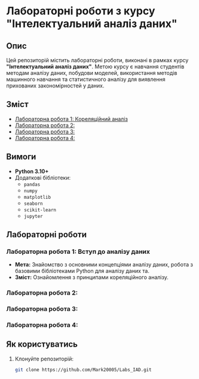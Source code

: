 # Лабораторні роботи з курсу "Інтелектуальний аналіз даних"

## Опис
Цей репозиторій містить лабораторні роботи, виконані в рамках курсу **"Інтелектуальний аналіз даних"**. Метою курсу є навчання студентів методам аналізу даних, побудови моделей, використання методів машинного навчання та статистичного аналізу для виявлення прихованих закономірностей у даних.

## Зміст
- [Лабораторна робота 1: Кореляційний аналіз](#лаб1)
- [Лабораторна робота 2: ](#лаб2)
- [Лабораторна робота 3: ](#лаб3)
- [Лабораторна робота 4: ](#лаб4)

## Вимоги
- **Python 3.10+**
- Додаткові бібліотеки:
  - `pandas`
  - `numpy`
  - `matplotlib`
  - `seaborn`
  - `scikit-learn`
  - `jupyter`

## Лабораторні роботи

### Лабораторна робота 1: Вступ до аналізу даних <a name="лаб1"></a>
- **Мета:** Знайомство з основними концепціями аналізу даних, робота з базовими бібліотеками Python для аналізу даних та.
- **Зміст:** Ознайомлення з принципами кореляційного аналізу.

### Лабораторна робота 2: <a name="лаб2"></a>


### Лабораторна робота 3: <a name="лаб3"></a>


### Лабораторна робота 4: <a name="лаб4"></a>


## Як користуватись
1. Клонуйте репозиторій:
   ```bash
   git clone https://github.com/Mark20005/Labs_IAD.git
